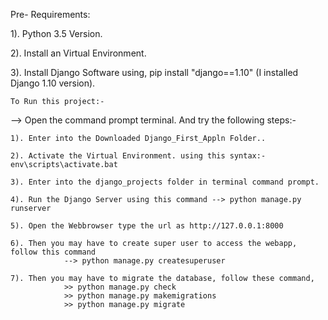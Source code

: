 

Pre- Requirements:

1). Python 3.5 Version.

2). Install an Virtual Environment. 

3). Install Django Software using, pip install "django==1.10" (I installed Django 1.10 version).


    To Run this project:-

--> Open the command prompt terminal. And try the following steps:-

    1). Enter into the Downloaded Django_First_Appln Folder..

    2). Activate the Virtual Environment. using this syntax:-  env\scripts\activate.bat

    3). Enter into the django_projects folder in terminal command prompt.

    4). Run the Django Server using this command --> python manage.py runserver

    5). Open the Webbrowser type the url as http://127.0.0.1:8000

    6). Then you may have to create super user to access the webapp, follow this command 
                --> python manage.py createsuperuser

    7). Then you may have to migrate the database, follow these command,
                >> python manage.py check 
                >> python manage.py makemigrations 
                >> python manage.py migrate
